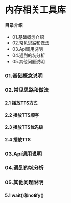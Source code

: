 # 内存相关工具库
#### 目录介绍
- 01.基础概念介绍
- 02.常见思路和做法
- 03.Api调用说明
- 04.遇到的坑分析
- 05.其他问题说明



### 01.基础概念说明



### 02.常见思路和做法
#### 2.1 播放TTS方式


#### 2.2 播放TTS顺序


#### 2.3 播放TTS优先级


#### 2.4 播放TTS


### 03.Api调用说明



### 04.遇到的坑分析


### 05.其他问题说明
#### 5.1 wait()和notify()





